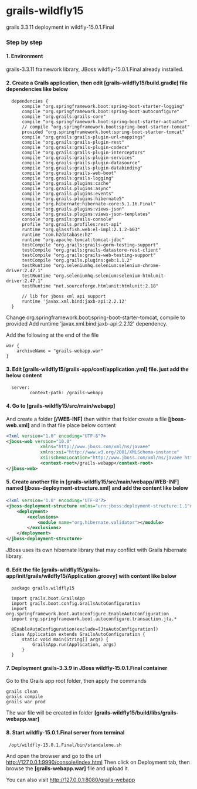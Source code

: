 # grails-wildfly15
grails 3.3.11 deployment in wildfly-15.0.1.Final

### Step by step
  #### 1. Environment
 grails-3.3.11 framework library, JBoss wildfly-15.0.1.Final already installed.

  #### 2. Create a Grails application, then edit [grails-wildfly15/build.gradle] file dependencies like below

```
  dependencies {
      compile "org.springframework.boot:spring-boot-starter-logging"
      compile "org.springframework.boot:spring-boot-autoconfigure"
      compile "org.grails:grails-core"
      compile "org.springframework.boot:spring-boot-starter-actuator"
      // compile "org.springframework.boot:spring-boot-starter-tomcat"
      provided "org.springframework.boot:spring-boot-starter-tomcat"
      compile "org.grails:grails-plugin-url-mappings"
      compile "org.grails:grails-plugin-rest"
      compile "org.grails:grails-plugin-codecs"
      compile "org.grails:grails-plugin-interceptors"
      compile "org.grails:grails-plugin-services"
      compile "org.grails:grails-plugin-datasource"
      compile "org.grails:grails-plugin-databinding"
      compile "org.grails:grails-web-boot"
      compile "org.grails:grails-logging"
      compile "org.grails.plugins:cache"
      compile "org.grails.plugins:async"
      compile "org.grails.plugins:events"
      compile "org.grails.plugins:hibernate5"
      compile "org.hibernate:hibernate-core:5.1.16.Final"
      compile "org.grails.plugins:views-json"
      compile "org.grails.plugins:views-json-templates"
      console "org.grails:grails-console"
      profile "org.grails.profiles:rest-api"
      runtime "org.glassfish.web:el-impl:2.1.2-b03"
      runtime "com.h2database:h2"
      runtime "org.apache.tomcat:tomcat-jdbc"
      testCompile "org.grails:grails-gorm-testing-support"
      testCompile "org.grails:grails-datastore-rest-client"
      testCompile "org.grails:grails-web-testing-support"
      testCompile "org.grails.plugins:geb:1.1.2"
      testRuntime "org.seleniumhq.selenium:selenium-chrome-driver:2.47.1"
      testRuntime "org.seleniumhq.selenium:selenium-htmlunit-driver:2.47.1"
      testRuntime "net.sourceforge.htmlunit:htmlunit:2.18"

      // lib for jboss xml api support
      runtime 'javax.xml.bind:jaxb-api:2.2.12'
  }
  ```

  Change org.springframework.boot:spring-boot-starter-tomcat, compile to provided
  Add runtime 'javax.xml.bind:jaxb-api:2.2.12' dependency.

  Add the following at the end of the file

  ```
  war {
      archiveName = "grails-webapp.war"
  }
  ```

  #### 3. Edit [grails-wildfly15/grails-app/conf/application.yml] file. just add the below content
  ```
    server:
		   context-path: /grails-webapp
  ```

  #### 4. Go to [grails-wildfly15/src/main/webapp]
  And create a folder **[/WEB-INF]** then within that folder create a file **[jboss-web.xml]** and in that file place below content

  ```xml
  <?xml version="1.0" encoding="UTF-8"?>
  <jboss-web version="10.0"
               xmlns="http://www.jboss.com/xml/ns/javaee"
               xmlns:xsi="http://www.w3.org/2001/XMLSchema-instance"
               xsi:schemaLocation="http://www.jboss.com/xml/ns/javaee http://www.jboss.org/j2ee/schema/jboss-web_10_0.xsd">
               <context-root>/grails-webapp</context-root>
  </jboss-web>
```

  #### 5. Create another file in  [grails-wildfly15/src/main/webapp/WEB-INF] named  **[jboss-deployment-structure.xml]** and add the content like below

  ```xml
  <?xml version='1.0' encoding='UTF-8'?>
  <jboss-deployment-structure xmlns="urn:jboss:deployment-structure:1.1">
      <deployment>
          <exclusions>
              <module name="org.hibernate.validator"></module>
          </exclusions>
      </deployment>
  </jboss-deployment-structure>
```
  JBoss uses its own hibernate library that may conflict with Grails hibernate library.

  #### 6. Edit the file [grails-wildfly15/grails-app/init/grails/wildfly15/Application.groovy] with content like below

  ```
    package grails.wildfly15

    import grails.boot.GrailsApp
    import grails.boot.config.GrailsAutoConfiguration
    import org.springframework.boot.autoconfigure.EnableAutoConfiguration
    import org.springframework.boot.autoconfigure.transaction.jta.*

    @EnableAutoConfiguration(exclude=[JtaAutoConfiguration])
    class Application extends GrailsAutoConfiguration {
        static void main(String[] args) {
            GrailsApp.run(Application, args)
        }
    }
  ```
  #### 7. Deployment grails-3.3.9 in JBoss wildfly-15.0.1.Final container
  Go to the Grails app root folder, then apply the commands

    grails clean
    grails compile
    grails war prod

  The war file will be created in folder **[grails-wildfly15/build/libs/grails-webapp.war]**

  #### 8. Start wildfly-15.0.1.Final server from terminal

     /opt/wildfly-15.0.1.Final/bin/standalone.sh

  And open the browser and go to the url http://127.0.0.1:9990/console/index.html
  Then click on Deployment tab, then browse the **[grails-webapp.war]** file and upload it.

  You can also visit http://127.0.0.1:8080/grails-webapp
  

